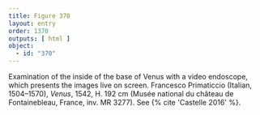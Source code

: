 ```yaml
---
title: Figure 370
layout: entry
order: 1370
outputs: [ html ]
object:
  - id: "370"
---
```


Examination of the inside of the base of Venus with a video endoscope, which presents the images live on screen. Francesco Primaticcio (Italian, 1504–1570), *Venus*, 1542, H. 192 cm (Musée national du château de Fontainebleau, France, inv. MR 3277). See {% cite 'Castelle 2016' %}.
